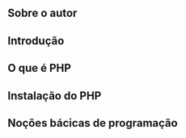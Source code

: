 

## Sobre o autor

## Introdução

## O que é PHP

## Instalação do PHP

## Noções bácicas de programação
